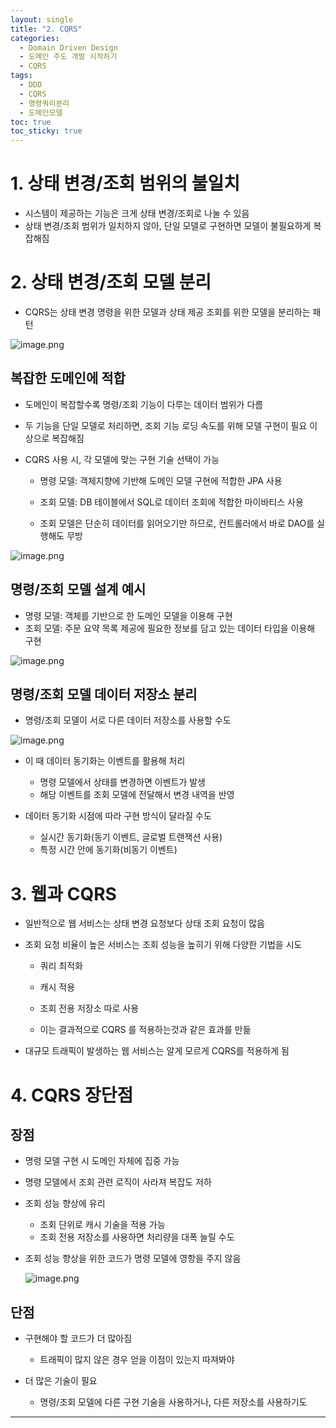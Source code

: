```yaml
---
layout: single
title: "2. CQRS"
categories:
  - Domain Driven Design
  - 도메인 주도 개발 시작하기
  - CQRS
tags:
  - DDD
  - CQRS
  - 명령쿼리분리
  - 도메인모델
toc: true
toc_sticky: true
---
```


# 1. 상태 변경/조회 범위의 불일치

- 시스템이 제공하는 기능은 크게 상태 변경/조회로 나눌 수 있음
- 상태 변경/조회 범위가 일치하지 않아, 단일 모델로 구현하면 모델이 불필요하게 복잡해짐

# 2. 상태 변경/조회 모델 분리

- CQRS는 상태 변경 명령을 위한 모델과 상태 제공 조회를 위한 모델을 분리하는 패턴

![image.png](https://img.notionusercontent.com/s3/prod-files-secure%2F317c7325-7119-4099-bf0f-f015bdb0f3ff%2F086524d6-d968-4e6a-83ca-6e35e0fb0b15%2Fimage.png/size/w=1360?exp=1752844527&sig=GBXqwcbyf5iINOVf8ks9v6oX8eR-OK_5qQQPfr4XRmk&id=1e725f2f-85d6-8033-baa5-d7be15a131f7&table=block)

## 복잡한 도메인에 적합

- 도메인이 복잡할수록 명령/조회 기능이 다루는 데이터 범위가 다름
- 두 기능을 단일 모델로 처리하면, 조회 기능 로딩 속도를 위해 모델 구현이 필요 이상으로 복잡해짐

- CQRS 사용 시, 각 모델에 맞는 구현 기술 선택이 가능
    
    
    
    - 명령 모델: 객체지향에 기반해 도메인 모델 구현에 적합한 JPA 사용
    - 조회 모델: DB 테이블에서 SQL로 데이터 조회에 적합한 마이바티스 사용
    
    
    - 조회 모델은 단순히 데이터를 읽어오기만 하므로, 컨트롤러에서 바로 DAO를 실행해도 무방

![image.png](https://img.notionusercontent.com/s3/prod-files-secure%2F317c7325-7119-4099-bf0f-f015bdb0f3ff%2F9c51271e-9859-496f-b6dd-b2e012fa5b2b%2Fimage.png/size/w=860?exp=1752844540&sig=3H6AfJW1wEKEJ_VFRtsxjSpTd-ijVGIMIwzMXK5FboA&id=1e725f2f-85d6-802e-940f-eaf882c6fced&table=block)

## 명령/조회 모델 설계 예시

- 명령 모델: 객체를 기반으로 한 도메인 모델을 이용해 구현
- 조회 모델: 주문 요약 목록 제공에 필요한 정보를 담고 있는 데이터 타입을 이용해 구현

![image.png](https://img.notionusercontent.com/s3/prod-files-secure%2F317c7325-7119-4099-bf0f-f015bdb0f3ff%2F3f7c3c22-c054-411c-b3f9-bda221c8e9ac%2Fimage.png/size/w=1310?exp=1752844543&sig=EC1ts2sWJ6ZnsdVMWYNpY-eZN7RQx7WUSENWjGrAsoY&id=1e725f2f-85d6-808c-bf86-eae071fab988&table=block)

## 명령/조회 모델 데이터 저장소 분리

- 명령/조회 모델이 서로 다른 데이터 저장소를 사용할 수도

![image.png](https://img.notionusercontent.com/s3/prod-files-secure%2F317c7325-7119-4099-bf0f-f015bdb0f3ff%2F73b5ef02-2da4-44b5-ac78-a65cf9e9dd32%2Fimage.png/size/w=1310?exp=1752844552&sig=wqxXmV0Jr-rZgCbosF3sosEC5PA8rKJ4f7rRHEqUx3c&id=1e725f2f-85d6-80c8-94cb-ff5a4fc4ebdc&table=block)

- 이 때 데이터 동기화는 이벤트를 활용해 처리
    
    
    
    - 명령 모델에서 상태를 변경하면 이벤트가 발생
    - 해당 이벤트를 조회 모델에 전달해서 변경 내역을 반영
    
    

- 데이터 동기화 시점에 따라 구현 방식이 달라질 수도
    
    
    
    - 실시간 동기화(동기 이벤트, 글로벌 트랜잭션 사용)
    - 특정 시간 안에 동기화(비동기 이벤트)
    
    

# 3. 웹과 CQRS

- 일반적으로 웹 서비스는 상태 변경 요청보다 상태 조회 요청이 많음
- 조회 요청 비율이 높은 서비스는 조회 성능을 높히기 위해 다양한 기법을 시도
    
    
    
    - 쿼리 최적화
    - 캐시 적용
    - 조회 전용 저장소 따로 사용
    
    
    - 이는 결과적으로 CQRS 를 적용하는것과 같은 효과를 만듦

- 대규모 트래픽이 발생하는 웹 서비스는 알게 모르게 CQRS를 적용하게 됨

# 4. CQRS 장단점

## 장점



- 명령 모델 구현 시 도메인 자체에 집중 가능
- 명령 모델에서 조회 관련 로직이 사라져 복잡도 저하
- 조회 성능 향상에 유리
    - 조회 단위로 캐시 기술을 적용 가능
    - 조회 전용 저장소를 사용하면 처리량을 대폭 늘릴 수도

- 조회 성능 향상을 위한 코드가 명령 모델에 영항을 주지 않음
    
    ![image.png](https://img.notionusercontent.com/s3/prod-files-secure%2F317c7325-7119-4099-bf0f-f015bdb0f3ff%2F2ec73fcf-4d43-4235-8ca8-abec296d4fdb%2Fimage.png/size/w=770?exp=1752844549&sig=XmpSYtvxiOwexeBp7OPysfWa0Hf5cNf2NJrXm0EJs6g&id=1e725f2f-85d6-80ae-94cd-d933fb3790a6&table=block)
    


## 단점



- 구현해야 할 코드가 더 많아짐
    - 트래픽이 많지 않은 경우 얻을 이점이 있는지 따져봐야

- 더 많은 기술이 필요
    - 명령/조회 모델에 다른 구현 기술을 사용하거나, 다른 저장소를 사용하기도


---
